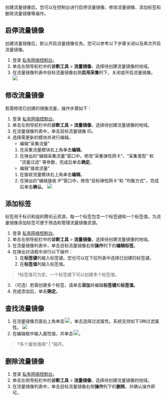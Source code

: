 创建流量镜像后，您可以在控制台进行启停流量镜像、修改流量镜像、添加标签和删除流量镜像等操作。

## 启停流量镜像[](id:open)
创建流量镜像后，默认开启流量镜像任务。您可以参考以下步骤关闭以及再次开启流量镜像。
1. 登录 [私有网络控制台](https://console.cloud.tencent.com/vpc/vpc?rid=1)。
2. 单击左侧导航栏中的**诊断工具** > **流量镜像**，选择待创建流量镜像的地域。
3. 在流量镜像列表中目标流量镜像右侧**启用采集**列下，关闭或开启流量镜像。
![](https://qcloudimg.tencent-cloud.cn/raw/41a953f408cd417ef1859ba03f3baf47.png)

## 修改流量镜像[](id:modify)
若需修改已创建的镜像流量，操作步骤如下：
1. 登录 [私有网络控制台](https://console.cloud.tencent.com/vpc/vpc?rid=1)。
2. 单击左侧导航栏中的**诊断工具** > **流量镜像**，选择待创建流量镜像的地域。
3. 在流量镜像列表中，单击目标流量镜像 ID。
4. 选择需更新的模块并进行编辑。
   + 编辑“采集流量”
    1. 在采集流量模块右上角单击**编辑**。
    2. 在弹出的“编辑采集流量”窗口中，修改“采集弹性网卡”、“采集类型” 和 “流量过滤” 等参数，完成后单击**确定**。
   + 编辑“接收流量”
    1. 在接收流量模块右上角单击**编辑**。
    2. 在弹出的“编辑接收 IP”窗口中，修改“目标弹性网卡”和 “均衡方式”，完成后单击**确认**。
 ![](https://qcloudimg.tencent-cloud.cn/raw/f84963ab5024daab4a589c0a203905a1.png)   

## 添加标签[](id:add)
标签用于标识和组织腾讯云资源，每一个标签包含一个标签键和一个标签值。为流量镜像添加标签可便于筛选和管理流量镜像资源。
1. 登录 [私有网络控制台](https://console.cloud.tencent.com/vpc/vpc?rid=1)。
2. 单击左侧导航栏中的**诊断工具** > **流量镜像**，选择待创建流量镜像的地域。
3. 在流量镜像列表中，单击目标流量镜像右侧**操作**列下的**编辑标签**。
4. 在弹出对话框中进行以下操作：
   1. 在**标签键**列输入标签键。您也可以在下拉列表中选择已创建的标签键。
   2. 在**标签值**列输入标签值。
>?标签值可为空，一个标签键下可以创建多个标签值。
>
   3. （可选）若需创建多个标签，请单击**添加**并编辑**标签键**和**标签值**。
   4. 完成添加后，单击**确定**。

## 查找流量镜像
1. 在流量镜像页面右上角单击<img src="https://main.qcloudimg.com/raw/6ca6880fc850d1ec41695ec7c1714df7.png" style="width:18px;margin:-4px 0 ;"/>，单击选择过滤属性。系统支持如下3种过滤属性。
![](https://main.qcloudimg.com/raw/2c5dc8eb30c95d3a707919a9b858495a.png)
2. 在编辑框中输入属性值，并单击<img src="https://main.qcloudimg.com/raw/6ca6880fc850d1ec41695ec7c1714df7.png" style="width:18px;margin:-4px 0 ;"/>。
>?多个属性值用“ | ”隔开。
>

## 删除流量镜像[](id:del)
1. 登录 [私有网络控制台](https://console.cloud.tencent.com/vpc/vpc?rid=1)。
2. 单击左侧导航栏中的**诊断工具** > **流量镜像**，选择待创建流量镜像的地域。
2. 在流量镜像列表中，单击目标流量镜像右侧**操作**列下的**删除**，并确认操作即可。
